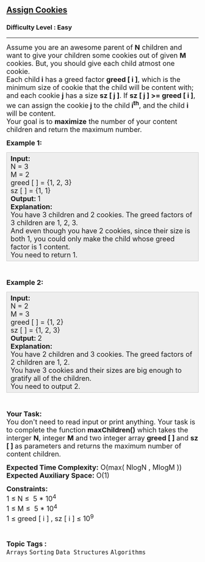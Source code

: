 <h2><a href="https://practice.geeksforgeeks.org/problems/assign-cookies/1">Assign Cookies</a></h2><h3>Difficulty Level : Easy</h3><hr><div class="problems_problem_content__Xm_eO"><p><span style="font-size:18px">Assume you are an awesome&nbsp;parent of <strong>N</strong> children&nbsp;and want to give your children some cookies out of given <strong>M</strong> cookies. But, you should give each child atmost one cookie.<br>
Each child<strong> i</strong> has a greed factor <strong>greed [ i ]</strong>, which is the minimum size of cookie that the child will be content with; and each cookie <strong>j</strong> has a size <strong>sz&nbsp;[ j ]</strong>. If <strong>sz [ j ] &gt;= greed [ i ]</strong>, we can assign the cookie<strong> j</strong> to the child<strong> i<sup>th</sup></strong>, and the child <strong>i</strong> will be content.<br>
Your goal is to <strong>maximize</strong> the number of your content children and return&nbsp;the maximum number.</span></p>

<p><span style="font-size:18px"><strong>Example 1:</strong></span></p>

<div style="--darkreader-inline-bgcolor: #1e1f21; --darkreader-inline-bgimage: initial; --darkreader-inline-border-bottom: #3b4143; --darkreader-inline-border-left: #3b4143; --darkreader-inline-border-right: #3b4143; --darkreader-inline-border-top: #3b4143; background: rgb(238, 238, 238); border: 1px solid rgb(204, 204, 204); padding: 5px 10px;" data-darkreader-inline-bgimage="" data-darkreader-inline-bgcolor="" data-darkreader-inline-border-top="" data-darkreader-inline-border-right="" data-darkreader-inline-border-bottom="" data-darkreader-inline-border-left=""><span style="font-size:18px"><strong>Input:</strong><br>
N = 3&nbsp;<br>
M = 2<br>
greed [ ] = {1, 2, 3}<br>
sz [ ] = {1, 1}<br>
<strong>Output: </strong>1<br>
<strong>Explanation:</strong>&nbsp;<br>
You have 3 children and 2 cookies. The greed factors of 3 children are 1, 2, 3.</span><br>
<span style="font-size:18px">And even though you have 2 cookies, since their size is both 1, you could only make the child whose greed factor is 1 content.<br>
You need to return&nbsp;1.</span></div>

<p>&nbsp;</p>

<p><span style="font-size:18px"><strong>Example 2:</strong></span></p>

<div style="--darkreader-inline-bgcolor: #1e1f21; --darkreader-inline-bgimage: initial; --darkreader-inline-border-bottom: #3b4143; --darkreader-inline-border-left: #3b4143; --darkreader-inline-border-right: #3b4143; --darkreader-inline-border-top: #3b4143; background: rgb(238, 238, 238); border: 1px solid rgb(204, 204, 204); padding: 5px 10px;" data-darkreader-inline-bgimage="" data-darkreader-inline-bgcolor="" data-darkreader-inline-border-top="" data-darkreader-inline-border-right="" data-darkreader-inline-border-bottom="" data-darkreader-inline-border-left=""><span style="font-size:18px"><strong>Input:</strong><br>
N = 2&nbsp;<br>
M = 3<br>
greed [ ] = {1, 2}<br>
sz [ ] = {1, 2, 3}<br>
<strong>Output: </strong>2<br>
<strong>Explanation:</strong>&nbsp;<br>
You have 2&nbsp;children and 3&nbsp;cookies. The greed factors of 2 children are 1, 2.</span><br>
<span style="font-size:18px">You have 3 cookies and their sizes are big enough to gratify all of the children.<br>
You need to output 2.</span></div>

<p>&nbsp;</p>

<p><span style="font-size:18px"><strong>Your Task:</strong><br>
You don't need to read input or print anything. Your task is to complete the function <strong>maxChildren()</strong>&nbsp;which takes the interger <strong>N</strong>, integer <strong>M</strong>&nbsp;and two integer array <strong>greed [ ] </strong>and <strong>sz [ ]&nbsp;</strong>as parameters and returns the maximum number of content children.</span></p>

<p><span style="font-size:18px"><strong>Expected Time Complexity:</strong>&nbsp;O(max( NlogN , MlogM&nbsp;))<br>
<strong>Expected Auxiliary Space:</strong>&nbsp;O(1)</span></p>

<p><span style="font-size:18px"><strong>Constraints:</strong><br>
1 ≤ N ≤&nbsp; 5 * 10<sup>4</sup><br>
1 ≤ M&nbsp;≤&nbsp; 5 * 10<sup>4</sup><br>
1 ≤ greed [ i ] , sz [ i ]&nbsp;≤ 10<sup>9</sup></span></p>
</div><br><p><span style=font-size:18px><strong>Topic Tags : </strong><br><code>Arrays</code>&nbsp;<code>Sorting</code>&nbsp;<code>Data Structures</code>&nbsp;<code>Algorithms</code>&nbsp;